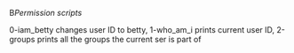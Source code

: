 B*Permission scripts*

0-iam_betty changes user ID to betty, 
1-who_am_i prints current user ID, 
2-groups prints all the groups the current ser is part of
